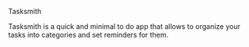 Tasksmith

Tasksmith is a quick and minimal to do app that allows to organize your tasks into categories and set reminders for them.


